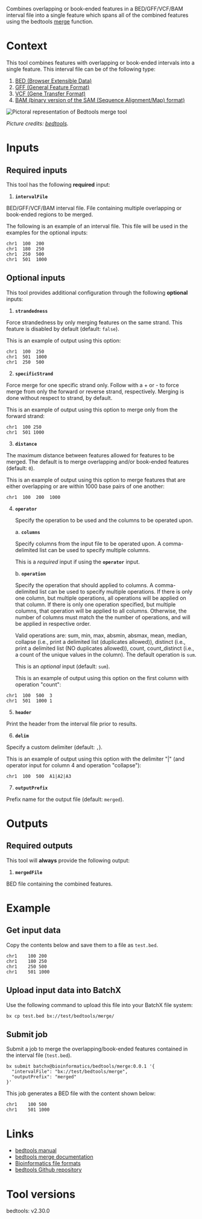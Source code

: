 Combines overlapping or book-ended features in a BED/GFF/VCF/BAM interval file into a single feature which spans all of the combined features using the bedtools [merge](https://bedtools.readthedocs.io/en/latest/content/tools/merge.html) function.

# Context

This tool combines features with overlapping or book-ended intervals into a single feature. This interval file can be of the following type:

1. [BED (Browser Extensible Data)](https://genome.ucsc.edu/FAQ/FAQformat.html#format1)
2. [GFF (General Feature Format)](https://genome.ucsc.edu/FAQ/FAQformat.html#format3)
3. [VCF (Gene Transfer Format) ](https://genome.ucsc.edu/goldenPath/help/vcf.html)
4. [BAM (binary version of the SAM (Sequence Alignment/Map) format)](https://genome.ucsc.edu/goldenPath/help/bam.html)

![Pictoral representation of Bedtools merge tool](picture.png "Pictoral representation of Bedtools merge tool")

*Picture credits: [bedtools](https://bedtools.readthedocs.io/en/latest/content/tools/merge.html).*

# Inputs

## Required inputs

This tool has the following **required** input:

1. **`intervalFile`**
  
  BED/GFF/VCF/BAM interval file. File containing multiple overlapping or book-ended regions to be merged.
  
  The following is an example of an interval file. This file will be used in the examples for the optional inputs:
  
```shell
chr1  100  200
chr1  180  250
chr1  250  500
chr1  501  1000
```

## Optional inputs

This tool provides additional configuration through the following **optional** inputs:

1. **`strandedness`**

  Force strandedness by only merging features on the same strand. This feature is disabled by default (default: `false`).
  
  This is an example of output using this option: 
  
```shell
chr1  100  250
chr1  501  1000
chr1  250  500
```

2. **`specificStrand`**
  
  Force merge for one specific strand only. Follow with a + or - to force merge from only the forward or reverse strand, respectively. Merging is done without respect to strand, by default.
  
This is an example of output using this option to merge only from the forward strand: 
  
```shell
chr1  100 250
chr1  501 1000
```

3. **`distance`**

  The maximum distance between features allowed for features to be merged. The default is to merge overlapping and/or book-ended features (default: `0`).
  
  This is an example of output using this option to merge features that are either overlapping or are within 1000 base pairs of one another: 
  
```shell
chr1  100  200  1000
```

4.  **`operator`**
    
    Specify the operation to be used and the columns to be operated upon. 
    
    a. **`columns`**
      
    Specify columns from the input file to be operated upon. A comma-delimited list can be used to specify multiple columns.
    
    This is a *required* input if using the **`operator`** input.
    
    b. **`operation`**
    
    Specify the operation that should applied to columns. A comma-delimited list can be used to specify multiple operations. If there is only one column,
    but multiple operations, all operations will be applied on that column. If there is only one operation specified, but multiple columns, that operation
    will be applied to all columns. Otherwise, the number of columns must match the the number of operations, and will be applied in respective order.
    
    Valid operations are: sum, min, max, absmin, absmax, mean, median, collapse (i.e., print a delimited list (duplicates allowed)), distinct (i.e., print 
    a delimited list (NO duplicates allowed)), count, count_distinct (i.e., a count of the unique values in the column). The default operation is `sum`.
    
    This is an *optional* input (default: `sum`).
    
    
    This is an example of output using this option on the first column with operation "count": 
    
```shell
chr1  100  500  3
chr1  501  1000 1
```

5. **`header`**

  Print the header from the interval file prior to results.

6. **`delim`**

  Specify a custom delimiter (default: `,`).
  
  This is an example of output using this option with the delimiter "|" (and operator input for column 4 and operation "collapse"):
  
```shell
chr1  100  500  A1|A2|A3
```

7. **`outputPrefix`**

  Prefix name for the output file (default: `merged`).

# Outputs

## Required outputs

This tool will **always** provide the following output:

1. **`mergedFile`**

  BED file containing the combined features.

# Example

## Get input data

Copy the contents below and save them to a file as `test.bed`.

```shell
chr1	100	200
chr1	180	250
chr1	250	500
chr1	501	1000
```

## Upload input data into BatchX

Use the following command to upload this file into your BatchX file system:

```shell
bx cp test.bed bx://test/bedtools/merge/
```

## Submit job

Submit a job to merge the overlapping/book-ended features contained in the interval file (`test.bed`).

```shell
bx submit batchx@bioinformatics/bedtools/merge:0.0.1 '{
  "intervalFile": "bx://test/bedtools/merge",
  "outputPrefix": "merged"
}'
```

This job generates a BED file with the content shown below:

```shell
chr1	100	500
chr1	501	1000
```

# Links

* [bedtools manual](https://bedtools.readthedocs.io/en/latest/index.html)
* [bedtools merge documentation](https://bedtools.readthedocs.io/en/latest/content/tools/merge.html)
* [Bioinformatics file formats](https://genome.ucsc.edu/FAQ/FAQformat.html)
* [bedtools Github repository](https://github.com/arq5x/bedtools2)

# Tool versions
bedtools: v2.30.0
